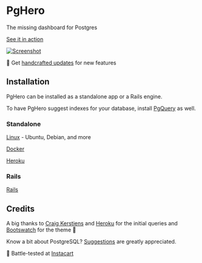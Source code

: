 # PgHero

The missing dashboard for Postgres

[See it in action](https://pghero.herokuapp.com/)

[![Screenshot](https://pghero.herokuapp.com/assets/screenshot-34a33ee68c77d64c1f89f143f6297a47.png)](https://pghero.herokuapp.com/)

:speech_balloon: Get [handcrafted updates](http://chartkick.us7.list-manage.com/subscribe?u=952c861f99eb43084e0a49f98&id=6ea6541e8e&group[0][16]=true) for new features

## Installation

PgHero can be installed as a standalone app or a Rails engine.

To have PgHero suggest indexes for your database, install [PgQuery](https://github.com/lfittl/pg_query) as well. 

### Standalone

[Linux](guides/Linux.md) - Ubuntu, Debian, and more

[Docker](guides/Docker.md)

[Heroku](guides/Heroku.md)

### Rails

[Rails](guides/Rails.md)

## Credits

A big thanks to [Craig Kerstiens](http://www.craigkerstiens.com/2013/01/10/more-on-postgres-performance/) and [Heroku](https://blog.heroku.com/archives/2013/5/10/more_insight_into_your_database_with_pgextras) for the initial queries and [Bootswatch](https://github.com/thomaspark/bootswatch) for the theme :clap:

Know a bit about PostgreSQL? [Suggestions](https://github.com/ankane/pghero/issues) are greatly appreciated.

:tangerine: Battle-tested at [Instacart](https://www.instacart.com/opensource)

